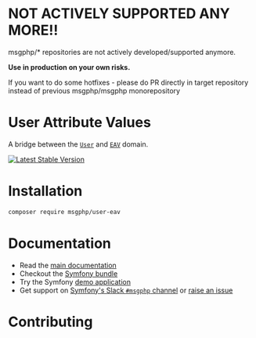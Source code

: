 # NOT ACTIVELY SUPPORTED ANY MORE!!

msgphp/* repositories are not actively developed/supported anymore.

**Use in production on your own risks.**

If you want to do some hotfixes - please do PR directly in target repository instead of previous msgphp/msgphp  monorepository

# User Attribute Values

A bridge between the [`User`](https://github.com/msgphp/user) and [`EAV`](https://github.com/msgphp/eav) domain.

[![Latest Stable Version][packagist:img]][packagist]

# Installation

```bash
composer require msgphp/user-eav
```

# Documentation

- Read the [main documentation](https://msgphp.github.io/docs/)
- Checkout the [Symfony bundle](https://github.com/msgphp/user-bundle)
- Try the Symfony [demo application](https://github.com/msgphp/symfony-demo-app)
- Get support on [Symfony's Slack `#msgphp` channel](https://symfony.com/slack-invite) or [raise an issue](https://github.com/msgphp/msgphp/issues/new)

# Contributing

[packagist]: https://packagist.org/packages/msgphp/user-eav
[packagist:img]: https://img.shields.io/packagist/v/msgphp/user-eav.svg?style=flat-square
